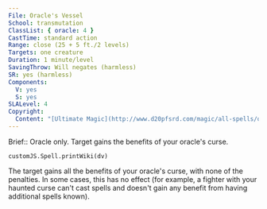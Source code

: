 ```yaml
---
File: Oracle's Vessel
School: transmutation
ClassList: { oracle: 4 }
CastTime: standard action
Range: close (25 + 5 ft./2 levels)
Targets: one creature
Duration: 1 minute/level
SavingThrow: Will negates (harmless)
SR: yes (harmless)
Components:
  V: yes
  S: yes
SLALevel: 4
Copyright:
  Content: "[Ultimate Magic](http://www.d20pfsrd.com/magic/all-spells/o/oracle-s-vessel)"
---
```

Brief:: Oracle only. Target gains the benefits of your oracle's curse.

```dataviewjs
customJS.Spell.printWiki(dv)
```

The target gains all the benefits of your oracle's curse, with none of the penalties. In some cases, this has no effect (for example, a fighter with your haunted curse can't cast spells and doesn't gain any benefit from having additional spells known).
